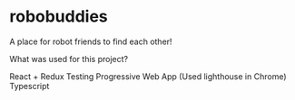 # robobuddies
A place for robot friends to find each other! 

What was used for this project?

React + Redux
Testing 
Progressive Web App (Used lighthouse in Chrome)
Typescript
